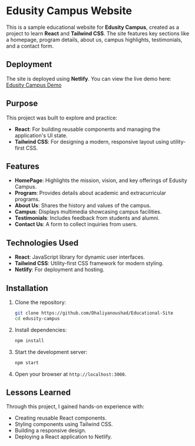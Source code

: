 # Edusity Campus Website

This is a sample educational website for **Edusity Campus**, created as a project to learn **React** and **Tailwind CSS**. The site features key sections like a homepage, program details, about us, campus highlights, testimonials, and a contact form.

## Deployment

The site is deployed using **Netlify**. You can view the live demo here:  
[Edusity Campus Demo](https://eduu-lala.netlify.app/)

## Purpose

This project was built to explore and practice:
- **React**: For building reusable components and managing the application's UI state.
- **Tailwind CSS**: For designing a modern, responsive layout using utility-first CSS.

## Features

- **HomePage**: Highlights the mission, vision, and key offerings of Edusity Campus.
- **Program**: Provides details about academic and extracurricular programs.
- **About Us**: Shares the history and values of the campus.
- **Campus**: Displays multimedia showcasing campus facilities.
- **Testimonials**: Includes feedback from students and alumni.
- **Contact Us**: A form to collect inquiries from users.

## Technologies Used

- **React**: JavaScript library for dynamic user interfaces.
- **Tailwind CSS**: Utility-first CSS framework for modern styling.
- **Netlify**: For deployment and hosting.

## Installation

1. Clone the repository:
    ```bash
    git clone https://github.com/Dhaliyanoushad/Educational-Site
    cd edusity-campus
    ```

2. Install dependencies:
    ```bash
    npm install
    ```

3. Start the development server:
    ```bash
    npm start
    ```

4. Open your browser at `http://localhost:3000`.

## Lessons Learned

Through this project, I gained hands-on experience with:
- Creating reusable React components.
- Styling components using Tailwind CSS.
- Building a responsive design.
- Deploying a React application to Netlify.
